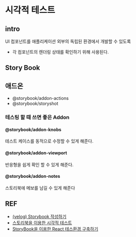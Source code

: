 # 시각적 테스트

## intro

UI 컴포넌트를 애플리케이션 외부의 독립된 환경에서 개발할 수 있도록

- 각 컴포넌트의 렌더링 상태를 확인하기 위해 사용된다.

## Story Book

## 애드온

- @storybook/addon-actions
- @storybook/storyshot

### 테스팅 할 때 쓰면 좋은 Addon

#### @storybook/addon-knobs

테스트 케이스를 동적으로 수정할 수 있게 해준다.

#### @storybook/addon-viewport

반응형을 쉽게 확인 할 수 있게 해준다.

#### @storybook/addon-notes

스토리북에 메보를 남길 수 있게 해준다

## REF

- [(velog) Storybook 작성하기](https://velog.io/@wlsdud2194/Storybook-%EC%9E%91%EC%84%B1%ED%95%98%EA%B8%B0-1)
- [스토리북을 이용한 시각적 테스트](https://meetup.toast.com/posts/174)
- [StoryBook을 이용한 React 테스환경 구축하기](https://medium.com/@benjaminwoojang/storybook%EC%9D%84-%EC%9D%B4%EC%9A%A9%ED%95%9C-react-test-%ED%99%98%EA%B2%BD-%EA%B5%AC%EC%B6%95%ED%95%98%EA%B8%B0-65bbe6c453b5)
